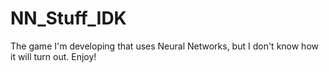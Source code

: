 # NN_Stuff_IDK
The game I'm developing that uses Neural Networks, but I don't know how it will turn out. Enjoy!

